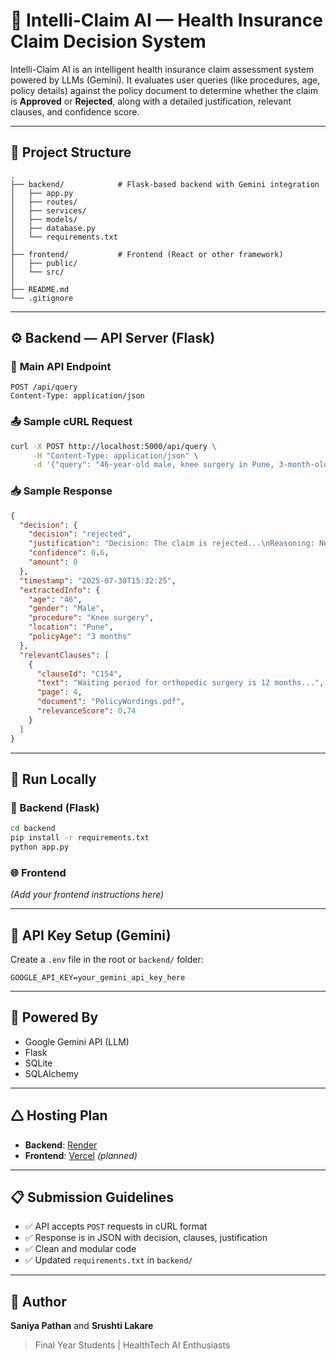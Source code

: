# 🧠 Intelli-Claim AI — Health Insurance Claim Decision System

Intelli-Claim AI is an intelligent health insurance claim assessment system powered by LLMs (Gemini). It evaluates user queries (like procedures, age, policy details) against the policy document to determine whether the claim is **Approved** or **Rejected**, along with a detailed justification, relevant clauses, and confidence score.

---

## 📁 Project Structure

```
.
├── backend/            # Flask-based backend with Gemini integration
│   ├── app.py
│   ├── routes/
│   ├── services/
│   ├── models/
│   ├── database.py
│   └── requirements.txt
│
├── frontend/           # Frontend (React or other framework)
│   ├── public/
│   └── src/
│
├── README.md
└── .gitignore
```

---

## ⚙️ Backend — API Server (Flask)

### 🔗 **Main API Endpoint**

```
POST /api/query
Content-Type: application/json
```

### 📤 Sample cURL Request

```bash
curl -X POST http://localhost:5000/api/query \
     -H "Content-Type: application/json" \
     -d '{"query": "46-year-old male, knee surgery in Pune, 3-month-old insurance policy"}'
```

### 📥 Sample Response

```json
{
  "decision": {
    "decision": "rejected",
    "justification": "Decision: The claim is rejected...\nReasoning: Not covered under waiting period...",
    "confidence": 0.6,
    "amount": 0
  },
  "timestamp": "2025-07-30T15:32:25",
  "extractedInfo": {
    "age": "46",
    "gender": "Male",
    "procedure": "Knee surgery",
    "location": "Pune",
    "policyAge": "3 months"
  },
  "relevantClauses": [
    {
      "clauseId": "C154",
      "text": "Waiting period for orthopedic surgery is 12 months...",
      "page": 4,
      "document": "PolicyWordings.pdf",
      "relevanceScore": 0.74
    }
  ]
}
```

---

## 🚀 Run Locally

### 🔧 Backend (Flask)

```bash
cd backend
pip install -r requirements.txt
python app.py
```

### 🌐 Frontend

*(Add your frontend instructions here)*

---

## 🔐 API Key Setup (Gemini)

Create a `.env` file in the root or `backend/` folder:

```
GOOGLE_API_KEY=your_gemini_api_key_here
```

---

## 🧠 Powered By

* Google Gemini API (LLM)
* Flask
* SQLite
* SQLAlchemy

---

## 🛆 Hosting Plan

* **Backend**: [Render](https://render.com/)
* **Frontend**: [Vercel](https://vercel.com/) *(planned)*

---

## 📋 Submission Guidelines

* ✅ API accepts `POST` requests in cURL format
* ✅ Response is in JSON with decision, clauses, justification
* ✅ Clean and modular code
* ✅ Updated `requirements.txt` in `backend/`

---

## 👤 Author

**Saniya Pathan** and **Srushti Lakare**

> Final Year Students | HealthTech AI Enthusiasts

